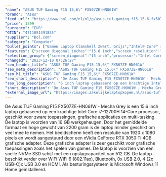 ```yaml
---
"name": "ASUS TUF Gaming F15 15,6\" FX507ZE-HN061W"
"brand": "Asus"
"feed_url": "https://www.bol.com/nl/nl/p/asus-tuf-gaming-f15-15-6-fx507ze-hn061w/9300000071777972"
"price": 1399
"currency": "EUR"
"GTIN": "4711081491835"
"supplier": "Bol.com"
"category": "Computer"
"bullet_points": ["Gamen Laptop Clamshell Zwart, Grijs","Intel® Core™ i7 i7-12700H","39,6 cm (15.6\") Full HD 1920 x 1080 Pixels IPS 16:9","16 GB DDR5-SDRAM 4800 MHz 2 x 8 GB","512 GB SSD","NVIDIA GeForce RTX 3050 Ti 4 GB Intel Iris Xe Graphics","Wi-Fi 6 (802.11ax) Ethernet LAN 10,100,1000 Mbit/s Bluetooth 5.2","Lithium-Ion (Li-Ion) 56 Wh 200 W","Windows 11 Home 64-bit"]
"features": {"screen_diagonal_inches":"15.6 inch","screen_resolution":"1920 x 1080 Pixels","processor_family":"Intel® Core™ i7","memory_size":"16 GB","memory_type":"DDR5-SDRAM","total_storage_space":"512 GB","graphics_card":"NVIDIA GeForce RTX 3050 Ti","graphics_memory_size":"4 GB","operating_system":"Windows 11 Home","battery_capacity":"56 Wh","width":"354 mm","depth":"251 mm","weight":"2,2 kg","purpose_laptop":"Gaming"}
"selection_group": {"screen_diagonal":"15 inch","processor":"Intel Core i7","changed_price_past_3_days":false,"product_family":"TUF Gaming"}
"changed": "2023-12-10 07:26:27"
"seo_header_title": "ASUS TUF Gaming F15 15,6\" FX507ZE-HN061W"
"seo_meta_description": "ASUS TUF Gaming F15 15,6\" FX507ZE-HN061W"
"seo_h1_title": "ASUS TUF Gaming F15 15,6\" FX507ZE-HN061W"
"seo_short_description": "De Asus TUF Gaming F15 FX507ZE-HN061W - Mecha Grey is een 15."
"seo_long_description": "6 inch laptop gebaseerd op een krachtige Intel Core i7-12700H 14-Core processor, geschikt voor zware toepassingen, grafische applicaties en multi-tasking. De laptop is voorzien van 16 GB werkgeheugen. Door het gemiddelde formaat en hoge gewicht van 2200 gram is de laptop minder geschikt om veel mee te nemen. Het beeldscherm heeft een resolutie van 1920 x 1080 pixels en wordt aangestuurd door een nVidia GeForce RTX 3050 Ti 4GB grafische adapter. Deze grafische adapter is zeer geschikt voor grafische toepassingen zoals het spelen van games. De laptop is voorzien van een snelle NVMe SSD schijf met een opslagcapaciteit van 512 GB. De laptop beschikt verder over WiFi WiFi 6 (802. 11ax), Bluetooth, 0x USB 2. 0, 4 (2x USB-C)x USB 3. 0 en HDMI. Als besturingssysteem is Microsoft Windows 11 Home geïnstalleerd."
"short_description": "De Asus TUF Gaming F15 FX507ZE-HN061W - Mecha Grey is een 15.6 inch laptop gebaseerd op een krachtige Intel Core i7-12700H 14-Core processor, geschikt voor zware toepassingen, grafische applicaties en multi-tasking. De laptop is voorzien van 16 GB werkgeheugen. Door het gemiddelde formaat en hoge gewicht van 2200 gram is de laptop minder geschikt om veel mee te nemen. Het beeldscherm heeft een resolutie van 1920 x 1080 pixels en wordt aangestuurd door een nVidia GeForce RTX 3050 Ti 4GB grafische adapter. Deze grafische adapter is zeer geschikt voor grafische toepassingen zoals het spelen van games. De laptop is voorzien van een snelle NVMe SSD schijf met een opslagcapaciteit van 512 GB. De laptop beschikt verder over WiFi WiFi 6 (802.11ax), Bluetooth, 0x USB 2.0, 4 (2x USB-C)x USB 3.0 en HDMI. Als besturingssysteem is Microsoft Windows 11 Home geïnstalleerd."
"external_image_url": "https://images.zakelijkelaptopkopen.nl/asus-tuf-gaming-f15-15-6-fx507ze-hn061w.webp"
---
```


De Asus TUF Gaming F15 FX507ZE-HN061W - Mecha Grey is een 15.6 inch laptop gebaseerd op een krachtige Intel Core i7-12700H 14-Core processor, geschikt voor zware toepassingen, grafische applicaties en multi-tasking. De laptop is voorzien van 16 GB werkgeheugen. Door het gemiddelde formaat en hoge gewicht van 2200 gram is de laptop minder geschikt om veel mee te nemen. Het beeldscherm heeft een resolutie van 1920 x 1080 pixels en wordt aangestuurd door een nVidia GeForce RTX 3050 Ti 4GB grafische adapter. Deze grafische adapter is zeer geschikt voor grafische toepassingen zoals het spelen van games. De laptop is voorzien van een snelle NVMe SSD schijf met een opslagcapaciteit van 512 GB. De laptop beschikt verder over WiFi WiFi 6 (802.11ax), Bluetooth, 0x USB 2.0, 4 (2x USB-C)x USB 3.0 en HDMI. Als besturingssysteem is Microsoft Windows 11 Home geïnstalleerd.